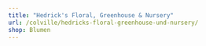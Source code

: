 ```yaml
---
title: "Hedrick's Floral, Greenhouse & Nursery"
url: /colville/hedricks-floral-greenhouse-und-nursery/
shop: Blumen
---
```

